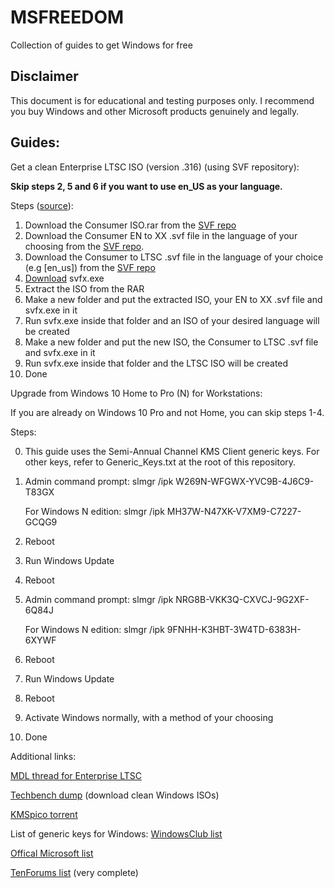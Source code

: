 # MSFREEDOM
Collection of guides to get Windows for free

## Disclaimer
This document is for educational and testing purposes only. I recommend you buy Windows and other Microsoft products genuinely and legally.


## Guides:
Get a clean Enterprise LTSC ISO (version .316) (using SVF repository):

**Skip steps 2, 5 and 6 if you want to use en_US as your language.**

Steps ([source](https://forums.mydigitallife.net/threads/info-discussion-downloads-windows-10-1809-final-b-17763-xxx-pc-rs5.77945/page-312#post-1601664)):

1. Download the Consumer ISO.rar from the [SVF repo](https://cloud.mail.ru/public/2fYm/2bzdHD4X2/)
3. Download the Consumer EN to XX .svf file in the language of your choosing from the [SVF repo](https://cloud.mail.ru/public/2fYm/2bzdHD4X2/). 
2. Download the Consumer to LTSC .svf file in the language of your choice (e.g [en_us]) from the [SVF repo](https://cloud.mail.ru/public/2fYm/2bzdHD4X2/)
3. [Download](https://www.softpedia.com/get/System/Back-Up-and-Recovery/SVF-eXtractor.shtml) svfx.exe
4. Extract the ISO from the RAR
5. Make a new folder and put the extracted ISO, your EN to XX .svf file and svfx.exe in it
6. Run svfx.exe inside that folder and an ISO of your desired language will be created
7. Make a new folder and put the new ISO, the Consumer to LTSC .svf file and svfx.exe in it
8. Run svfx.exe inside that folder and the LTSC ISO will be created
9. Done

Upgrade from Windows 10 Home to Pro (N) for Workstations:

If you are already on Windows 10 Pro and not Home, you can skip steps 1-4.

Steps:

0. This guide uses the Semi-Annual Channel KMS Client generic keys. For other keys, refer to Generic_Keys.txt at the root of this repository.
1. Admin command prompt:
   slmgr /ipk W269N-WFGWX-YVC9B-4J6C9-T83GX
   
   For Windows N edition:
   slmgr /ipk MH37W-N47XK-V7XM9-C7227-GCQG9

2. Reboot
3. Run Windows Update
4. Reboot

5. Admin command prompt:
   slmgr /ipk NRG8B-VKK3Q-CXVCJ-9G2XF-6Q84J
   
   For Windows N edition: 
   slmgr /ipk 9FNHH-K3HBT-3W4TD-6383H-6XYWF

6. Reboot
7. Run Windows Update
8. Reboot
9. Activate Windows normally, with a method of your choosing
10. Done

Additional links:

[MDL thread for Enterprise LTSC](https://forums.mydigitallife.net/threads/discussion-windows-10-enterprise-n-ltsc-2019.76325/)

[Techbench dump](https://tb.32767.ga/) (download clean Windows ISOs)

[KMSpico torrent](http://mgnet.me/eoTE4E0)

List of generic keys for Windows:
[WindowsClub list](https://www.thewindowsclub.com/generic-windows-10-product-keys-to-install-windows-10-enterprise)

[Offical Microsoft list](https://docs.microsoft.com/en-us/windows-server/get-started/kmsclientkeys)

[TenForums list](https://www.tenforums.com/tutorials/95922-generic-product-keys-install-windows-10-editions.html) (very complete)
